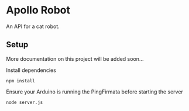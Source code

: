 # Apollo Robot

An API for a cat robot.

## Setup

More documentation on this project will be added soon...

Install dependencies

    npm install

Ensure your Arduino is running the PingFirmata before starting the server

    node server.js